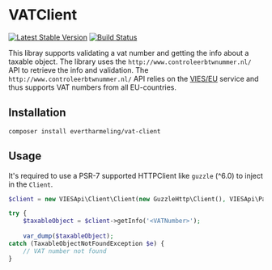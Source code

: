 VATClient
===================

[![Latest Stable Version](https://img.shields.io/packagist/v/evertharmeling/vat-client.svg?style=flat-square)](https://packagist.org/packages/evertharmeling/vat-client)
[![Build Status](https://travis-ci.org/evertharmeling/vat-client.png?branch=master)](https://travis-ci.org/evertharmeling/vat-client)

This libray supports validating a vat number and getting the info about a taxable object. The library uses the `http://www.controleerbtwnummer.nl/` API to retrieve the info and validation. 
The `http://www.controleerbtwnummer.nl/` API relies on the [VIES/EU](http://ec.europa.eu/taxation_customs/vies/?locale=en) service and thus supports VAT numbers from all EU-countries.

## Installation

`composer install evertharmeling/vat-client`

## Usage

It's required to use a PSR-7 supported HTTPClient like `guzzle` (^6.0) to inject in the `Client`.

```php
$client = new VIESApi\Client\Client(new GuzzleHttp\Client(), VIESApi\Parser\VATParser());

try {
    $taxableObject = $client->getInfo('<VATNumber>');
    
    var_dump($taxableObject);
catch (TaxableObjectNotFoundException $e) {
    // VAT number not found
}
```
